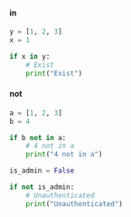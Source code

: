 #### in
```python
y = [1, 2, 3]
x = 1

if x in y:
    # Exist
    print("Exist")
```

#### not
```python
a = [1, 2, 3]
b = 4

if b not in a:
    # 4 not in a
    print("4 not in a")

is_admin = False

if not is_admin:
    # Unauthenticated
    print("Unauthenticated")
```